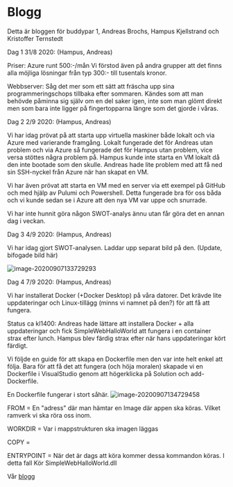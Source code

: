 # Blogg

Detta är bloggen för buddypar 1, Andreas Brochs, Hampus Kjellstrand och Kristoffer Ternstedt

Dag 1 31/8 2020: 
(Hampus, Andreas)

Priser: 
Azure runt 500:-/mån
Vi förstod även på andra grupper att det finns alla möjliga lösningar från typ 300:- till tusentals kronor.

Webbserver: 
Såg det mer som ett sätt att fräscha upp sina programmeringschops tillbaka efter sommaren.
Kändes som att man behövde påminna sig själv om en del saker igen, inte som man glömt direkt men som bara inte ligger på fingertopparna längre som det gjorde i våras.



Dag 2 2/9 2020:
(Hampus, Andreas)

Vi har idag prövat på att starta upp virtuella maskiner både lokalt och via Azure med varierande framgång.
Lokalt fungerade det för Andreas utan problem och via Azure så fungerade det för Hampus utan problem, vice versa stöttes några problem på.
Hampus kunde inte starta en VM lokalt då den inte bootade som den skulle. Andreas hade lite problem med att få ned sin SSH-nyckel från Azure när han skapat en VM.

Vi har även prövat att starta en VM med en server via ett exempel på GitHub och med hjälp av Pulumi och Powershell.
Detta fungerade bra för oss båda och vi kunde sedan se i Azure att den nya VM var uppe och snurrade.

Vi har inte hunnit göra någon SWOT-analys ännu utan får göra det en annan dag i veckan.

Dag 3 4/9 2020:
(Hampus, Andreas)

Vi har idag gjort SWOT-analysen. Laddar upp separat bild på den. (Update, bifogade bild här)

![image-20200907133729293](C:\Users\Andreas\AppData\Roaming\Typora\typora-user-images\image-20200907133729293.png)



Dag 4 7/9 2020:
(Hampus, Andreas)

Vi har installerat Docker (+Docker Desktop) på våra datorer. Det krävde lite uppdateringar och Linux-tillägg (minns vi namnet på den?) för att få att fungera. 

Status ca kl1400: Andreas hade lättare att installera Docker + alla uppdateringar och fick SimpleWebHalloWorld att fungera i en container strax efter lunch. Hampus blev färdig strax efter när hans uppdateringar kört färdigt.

Vi följde en guide för att skapa en Dockerfile men den var inte helt enkel att följa. Bara för att få det att fungera (och höja moralen) skapade vi en Dockerfile i VisualStudio genom att högerklicka på Solution och add-Dockerfile. 

En Dockerfile fungerar i stort såhär.
![image-20200907134729458](C:\Users\Andreas\AppData\Roaming\Typora\typora-user-images\image-20200907134729458.png)

FROM = En "adress" där man hämtar en Image där appen ska köras. Vilket ramverk vi ska röra oss inom.

WORKDIR = Var i mappstrukturen ska imagen läggas

COPY = 

ENTRYPOINT = När det är dags att köra kommer dessa kommandon köras. I detta fall Kör SimpleWebHalloWorld.dll

Vår [blogg](index.md)
